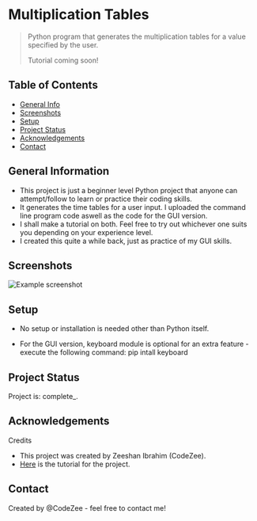 # Multiplication Tables
>Python program that generates the multiplication tables for a value specified by the user.
>
> Tutorial coming soon! <!-- If you have the project hosted somewhere, include the link here. -->

## Table of Contents
* [General Info](#general-information)
* [Screenshots](#screenshots)
* [Setup](#setup)
* [Project Status](#project-status)
* [Acknowledgements](#acknowledgements)
* [Contact](#contact)
<!-- * [License](#license) -->


## General Information
- This project is just a beginner level Python project that anyone can attempt/follow to learn or practice their coding skills.
- It generates the time tables for a user input. I uploaded the command line program code aswell as the code for the GUI version.
- I shall make a tutorial on both. Feel free to try out whichever one suits you depending on your experience level.
- I created this quite a while back, just as practice of my GUI skills.
<!-- You don't have to answer all the questions - just the ones relevant to your project. -->


## Screenshots
![Example screenshot](./img/screenshot.png)
<!-- If you have screenshots you'd like to share, include them here. -->


## Setup
 - No setup or installation is needed other than Python itself.

 - For the GUI version, keyboard module is optional for an extra feature - execute the following command:
    pip intall keyboard


## Project Status
Project is: complete_.


## Acknowledgements
Credits

- This project was created by Zeeshan Ibrahim (CodeZee).
- [Here](https://www.example.com) is the tutorial for the project.


## Contact
Created by @CodeZee - feel free to contact me!


<!-- Optional -->
<!-- ## License -->
<!-- This project is open source and available under the [... License](). -->

<!-- You don't have to include all sections - just the one's relevant to your project -->
